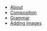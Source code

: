 * [About](README.md)
* [Composition](style.md)
* [Grammar](grammar.md)
* [Adding Images](images.md)



